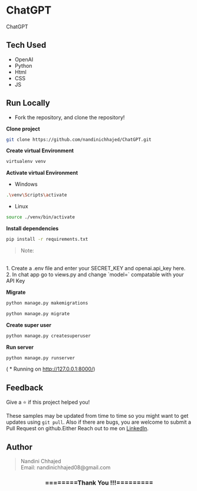 # ChatGPT
ChatGPT

## Tech Used
- OpenAI
- Python
- Html
- CSS
- JS

## Run Locally

- Fork the repository, and clone the repository!

**Clone project**

```bash
git clone https://github.com/nandinichhajed/ChatGPT.git
```

**Create virtual Environment**

```bash
virtualenv venv
```

**Activate virtual Environment**
- Windows
```bash
.\venv\Scripts\activate
```

- Linux
```bash
source ./venv/bin/activate
```

**Install dependencies**

```bash
pip install -r requirements.txt
```

>Note:
<br>
1. Create a .env file and enter your SECRET_KEY and openai.api_key here.
<br>
2. In chat app go to views.py and change `model=<model_name>` compatable with your API Key


**Migrate**

```bash
python manage.py makemigrations
```

```bash
python manage.py migrate
```

**Create super user**

```bash
python manage.py createsuperuser
```

**Run server**

```bash
python manage.py runserver
```

( \* Running on http://127.0.0.1:8000/)

## Feedback

Give a ⭐️ if this project helped you!

These samples may be updated from time to time so you might want to get updates
using `git pull`. Also if there are bugs, you are welcome to submit
a Pull Request on github.Either
Reach out to me on [LinkedIn](https://linkedin.com/in/nandinichhajed).

<h2>Author</h2>
<blockquote>
  Nandini Chhajed<br>
  Email: nandinichhajed08@gmail.com
</blockquote>

<div align="center">
    <h3>========Thank You !!!=========</h3>
</div>